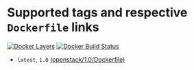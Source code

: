# Supported tags and respective `Dockerfile` links
[![Docker Layers](https://images.microbadger.com/badges/image/ardeveloppement/openstack.svg)][microbadger]
[![Docker Build Status](https://img.shields.io/docker/cloud/build/ardeveloppement/openstack.svg)][dockerstore]

* `latest`, `1.0` [(openstack/1.0/Dockerfile)](https://github.com/ArDeveloppement/docker-images/blob/master/openstack/1.0/Dockerfile)

[microbadger]: https://microbadger.com/images/ardeveloppement/openstack
[dockerstore]: https://store.docker.com/community/images/ardeveloppement/openstack